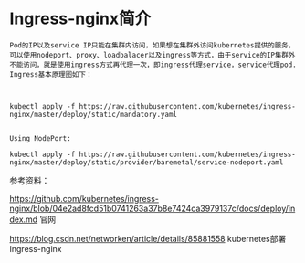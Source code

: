 # Ingress-nginx简介
```
Pod的IP以及service IP只能在集群内访问，如果想在集群外访问kubernetes提供的服务，可以使用nodeport、proxy、loadbalacer以及ingress等方式，由于service的IP集群外不能访问，就是使用ingress方式再代理一次，即ingress代理service，service代理pod.
Ingress基本原理图如下：



kubectl apply -f https://raw.githubusercontent.com/kubernetes/ingress-nginx/master/deploy/static/mandatory.yaml


Using NodePort:

kubectl apply -f https://raw.githubusercontent.com/kubernetes/ingress-nginx/master/deploy/static/provider/baremetal/service-nodeport.yaml
```

参考资料：

https://github.com/kubernetes/ingress-nginx/blob/04e2ad8fcd51b0741263a37b8e7424ca3979137c/docs/deploy/index.md  官网

https://blog.csdn.net/networken/article/details/85881558   kubernetes部署Ingress-nginx
